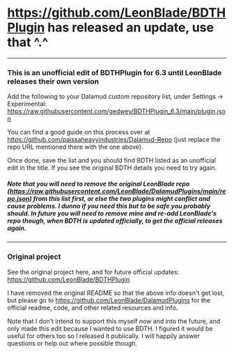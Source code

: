 # https://github.com/LeonBlade/BDTHPlugin has released an update, use that ^.^

---

### This is an unofficial edit of BDTHPlugin for 6.3 until LeonBlade releases their own version

Add the following to your Dalamud custom repository list, under Settings -> Experimental:
https://raw.githubusercontent.com/gedwey/BDTHPlugin_6.3/main/plugin.json

You can find a good guide on this process over at https://github.com/paissaheavyindustries/Dalamud-Repo (just replace the repo URL mentioned there with the one above).

Once done, save the list and you should find BDTH listed as an unofficial edit in the title. If you see the original BDTH details you need to try again.

##### Note that you will need to remove the original LeonBlade repo (https://raw.githubusercontent.com/LeonBlade/DalamudPlugins/main/repo.json) from this list first, or else the two plugins might conflict and cause problems. I dunno if you need this but to be safe you probably should. In future you will need to remove mine and re-add LeonBlade's repo though, when BDTH is updated officially, to get the official releases again.

---

### Original project

See the original project here, and for future official updates:
https://github.com/LeonBlade/BDTHPlugin

I have removed the original README so that the above info doesn't get lost, but please go to https://github.com/LeonBlade/DalamudPlugins for the official readme, code, and other related resources and info.

Note that I don't intend to support this myself now and into the future, and only made this edit because I wanted to use BDTH. I figured it would be useful for others too so I released it publically. I will happily answer questions or help out where possible though.
